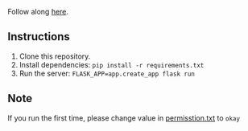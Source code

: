 Follow along [here](https://docs.osohq.com/getting-started/quickstart.html).

## Instructions

1. Clone this repository.
2. Install dependencies: `pip install -r requirements.txt`
3. Run the server: `FLASK_APP=app.create_app flask run`

## Note

If you run the first time, please change value in [permisstion.txt](https://github.com/Thifnmi/test-oso/blob/UPR/permission.txt) to `okay`

